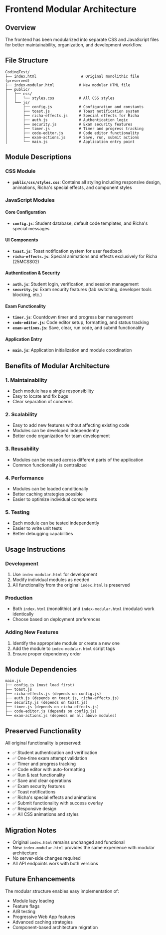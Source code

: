 # Frontend Modular Architecture

## Overview
The frontend has been modularized into separate CSS and JavaScript files for better maintainability, organization, and development workflow.

## File Structure

```
CodingTest/
├── index.html                    # Original monolithic file (preserved)
├── index-modular.html           # New modular HTML file
├── public/
│   ├── css/
│   │   └── styles.css           # All CSS styles
│   └── js/
│       ├── config.js            # Configuration and constants
│       ├── toast.js             # Toast notification system
│       ├── richa-effects.js     # Special effects for Richa
│       ├── auth.js              # Authentication logic
│       ├── security.js          # Exam security features
│       ├── timer.js             # Timer and progress tracking
│       ├── code-editor.js       # Code editor functionality
│       ├── exam-actions.js      # Save, run, submit actions
│       └── main.js              # Application entry point
```

## Module Descriptions

### CSS Module
- **`public/css/styles.css`**: Contains all styling including responsive design, animations, Richa's special effects, and component styles

### JavaScript Modules

#### Core Configuration
- **`config.js`**: Student database, default code templates, and Richa's special messages

#### UI Components
- **`toast.js`**: Toast notification system for user feedback
- **`richa-effects.js`**: Special animations and effects exclusively for Richa (25MCSS02)

#### Authentication & Security
- **`auth.js`**: Student login, verification, and session management
- **`security.js`**: Exam security features (tab switching, developer tools blocking, etc.)

#### Exam Functionality
- **`timer.js`**: Countdown timer and progress bar management
- **`code-editor.js`**: Code editor setup, formatting, and status tracking
- **`exam-actions.js`**: Save, clear, run code, and submit functionality

#### Application Entry
- **`main.js`**: Application initialization and module coordination

## Benefits of Modular Architecture

### 1. **Maintainability**
- Each module has a single responsibility
- Easy to locate and fix bugs
- Clear separation of concerns

### 2. **Scalability**
- Easy to add new features without affecting existing code
- Modules can be developed independently
- Better code organization for team development

### 3. **Reusability**
- Modules can be reused across different parts of the application
- Common functionality is centralized

### 4. **Performance**
- Modules can be loaded conditionally
- Better caching strategies possible
- Easier to optimize individual components

### 5. **Testing**
- Each module can be tested independently
- Easier to write unit tests
- Better debugging capabilities

## Usage Instructions

### Development
1. Use `index-modular.html` for development
2. Modify individual modules as needed
3. All functionality from the original `index.html` is preserved

### Production
- Both `index.html` (monolithic) and `index-modular.html` (modular) work identically
- Choose based on deployment preferences

### Adding New Features
1. Identify the appropriate module or create a new one
2. Add the module to `index-modular.html` script tags
3. Ensure proper dependency order

## Module Dependencies

```
main.js
├── config.js (must load first)
├── toast.js
├── richa-effects.js (depends on config.js)
├── auth.js (depends on toast.js, richa-effects.js)
├── security.js (depends on toast.js)
├── timer.js (depends on richa-effects.js)
├── code-editor.js (depends on config.js)
└── exam-actions.js (depends on all above modules)
```

## Preserved Functionality

All original functionality is preserved:
- ✅ Student authentication and verification
- ✅ One-time exam attempt validation
- ✅ Timer and progress tracking
- ✅ Code editor with auto-formatting
- ✅ Run & test functionality
- ✅ Save and clear operations
- ✅ Exam security features
- ✅ Toast notifications
- ✅ Richa's special effects and animations
- ✅ Submit functionality with success overlay
- ✅ Responsive design
- ✅ All CSS animations and styles

## Migration Notes

- Original `index.html` remains unchanged and functional
- New `index-modular.html` provides the same experience with modular architecture
- No server-side changes required
- All API endpoints work with both versions

## Future Enhancements

The modular structure enables easy implementation of:
- Module lazy loading
- Feature flags
- A/B testing
- Progressive Web App features
- Advanced caching strategies
- Component-based architecture migration